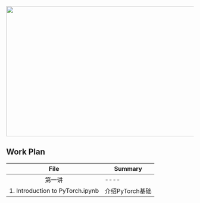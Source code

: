 <div align=center><img width="650" height="350" src="https://github.com/zheng992328/PyTorch_Tutorial/blob/master/figs/pytorch.png"/></div>
 
## Work Plan
File  | Summary
:-: | ------  
第一讲 |----
1. Introduction to PyTorch.ipynb | 介绍PyTorch基础
